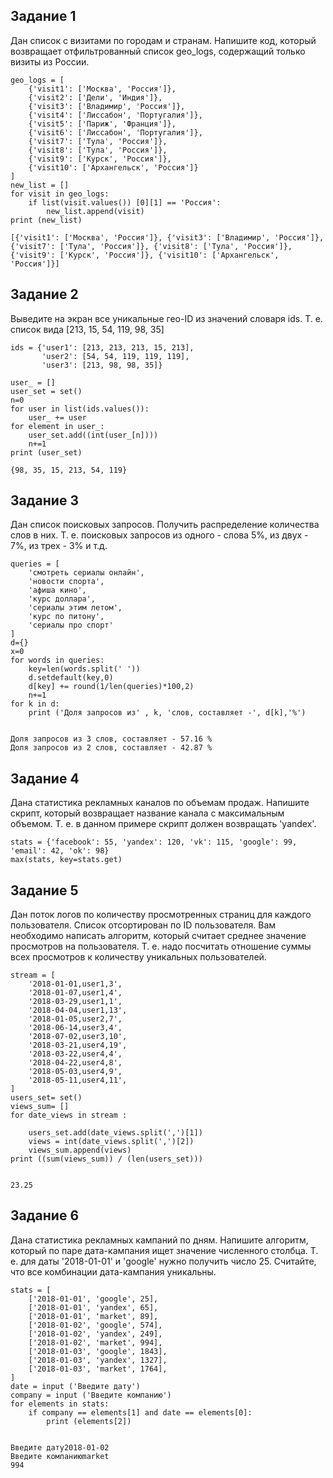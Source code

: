 
## Задание 1

Дан список с визитами по городам и странам. 
Напишите код, который возвращает отфильтрованный список geo_logs, содержащий только визиты из России.


```
geo_logs = [
    {'visit1': ['Москва', 'Россия']},
    {'visit2': ['Дели', 'Индия']},
    {'visit3': ['Владимир', 'Россия']},
    {'visit4': ['Лиссабон', 'Португалия']},
    {'visit5': ['Париж', 'Франция']},
    {'visit6': ['Лиссабон', 'Португалия']},
    {'visit7': ['Тула', 'Россия']},
    {'visit8': ['Тула', 'Россия']},
    {'visit9': ['Курск', 'Россия']},
    {'visit10': ['Архангельск', 'Россия']}
]
new_list = []
for visit in geo_logs:
    if list(visit.values()) [0][1] == 'Россия':
        new_list.append(visit)
print (new_list) 
```

    [{'visit1': ['Москва', 'Россия']}, {'visit3': ['Владимир', 'Россия']}, {'visit7': ['Тула', 'Россия']}, {'visit8': ['Тула', 'Россия']}, {'visit9': ['Курск', 'Россия']}, {'visit10': ['Архангельск', 'Россия']}]
    

## Задание 2

Выведите на экран все уникальные гео-ID из значений словаря ids. Т. е. список вида [213, 15, 54, 119, 98, 35]


```
ids = {'user1': [213, 213, 213, 15, 213], 
       'user2': [54, 54, 119, 119, 119], 
       'user3': [213, 98, 98, 35]}

user_ = []
user_set = set()
n=0
for user in list(ids.values()):
    user_ += user
for element in user_:
    user_set.add((int(user_[n])))
    n+=1
print (user_set)
```

    {98, 35, 15, 213, 54, 119}
    

## Задание 3

Дан список поисковых запросов. Получить распределение количества слов в них. 
Т. е. поисковых запросов из одного - слова 5%, из двух - 7%, из трех - 3% и т.д.


```
queries = [
    'смотреть сериалы онлайн',
    'новости спорта',
    'афиша кино',
    'курс доллара',
    'сериалы этим летом',
    'курс по питону',
    'сериалы про спорт'
]
d={}
x=0
for words in queries: 
    key=len(words.split(' '))
    d.setdefault(key,0)
    d[key] += round(1/len(queries)*100,2)
    n+=1
for k in d:
    print ('Доля запросов из' , k, 'слов, составляет -', d[k],'%')
    
```

    Доля запросов из 3 слов, составляет - 57.16 %
    Доля запросов из 2 слов, составляет - 42.87 %
    

 ## Задание 4

Дана статистика рекламных каналов по объемам продаж. Напишите скрипт, который возвращает название канала с максимальным объемом.
Т. е. в данном примере скрипт должен возвращать 'yandex'.


```
stats = {'facebook': 55, 'yandex': 120, 'vk': 115, 'google': 99, 'email': 42, 'ok': 98}
max(stats, key=stats.get)

```

## Задание 5

Дан поток логов по количеству просмотренных страниц для каждого пользователя. Список отсортирован по ID пользователя. Вам необходимо написать алгоритм, который считает среднее значение просмотров на пользователя. 
Т. е. надо посчитать отношение суммы всех просмотров к количеству уникальных пользователей.


```
stream = [
    '2018-01-01,user1,3',
    '2018-01-07,user1,4',
    '2018-03-29,user1,1',
    '2018-04-04,user1,13',
    '2018-01-05,user2,7',
    '2018-06-14,user3,4',
    '2018-07-02,user3,10',
    '2018-03-21,user4,19',
    '2018-03-22,user4,4',
    '2018-04-22,user4,8',
    '2018-05-03,user4,9',
    '2018-05-11,user4,11',
]
users_set= set()
views_sum= []
for date_views in stream : 
    
    users_set.add(date_views.split(',')[1])
    views = int(date_views.split(',')[2])
    views_sum.append(views)
print ((sum(views_sum)) / (len(users_set)))
    
```

    23.25
    

## Задание 6

Дана статистика рекламных кампаний по дням. Напишите алгоритм, который по паре дата-кампания ищет значение численного столбца. 
Т. е. для даты '2018-01-01' и 'google' нужно получить число 25. 
Считайте, что все комбинации дата-кампания уникальны.


```
stats = [
    ['2018-01-01', 'google', 25],
    ['2018-01-01', 'yandex', 65],
    ['2018-01-01', 'market', 89],
    ['2018-01-02', 'google', 574],
    ['2018-01-02', 'yandex', 249],
    ['2018-01-02', 'market', 994],
    ['2018-01-03', 'google', 1843],
    ['2018-01-03', 'yandex', 1327],
    ['2018-01-03', 'market', 1764],
]
date = input ('Введите дату')
company = input ('Введите компанию')
for elements in stats:
    if company == elements[1] and date == elements[0]:
        print (elements[2])
   
```

    Введите дату2018-01-02
    Введите компаниюmarket
    994
    
